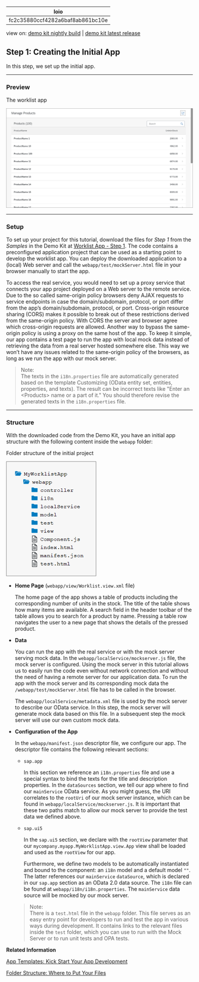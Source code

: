 <!-- loiofc2c35880ccf4282a6baf8ab861bc10e -->

| loio |
| -----|
| fc2c35880ccf4282a6baf8ab861bc10e |

<div id="loio">

view on: [demo kit nightly build](https://openui5nightly.hana.ondemand.com/#/topic/fc2c35880ccf4282a6baf8ab861bc10e) | [demo kit latest release](https://openui5.hana.ondemand.com/#/topic/fc2c35880ccf4282a6baf8ab861bc10e)</div>

## Step 1: Creating the Initial App

In this step, we set up the initial app.

***

<a name="loiofc2c35880ccf4282a6baf8ab861bc10e__section_ed2_4dd_lbb"/>

### Preview

   
  
<a name="loiofc2c35880ccf4282a6baf8ab861bc10e__fig_r1j_pst_mr"/>The worklist app

 ![](loio60e42c87d9494360a64017fc16d8bbcb_HiRes.png "The worklist app") 

***

<a name="loiofc2c35880ccf4282a6baf8ab861bc10e__section_cnf_d4b_l4b"/>

### Setup

To set up your project for this tutorial, download the files for *Step 1* from the *Samples* in the Demo Kit at [Worklist App - Step 1](https://openui5.hana.ondemand.com/#/entity/sap.m.tutorial.worklist/sample/sap.m.tutorial.worklist.01). The code contains a preconfigured application project that can be used as a starting point to develop the worklist app. You can deploy the downloaded application to a \(local\) Web server and call the `webapp/test/mockServer.html` file in your browser manually to start the app.

To access the real service, you would need to set up a proxy service that connects your app project deployed on a Web server to the remote service. Due to the so called same-origin policy browsers deny AJAX requests to service endpoints in case the domain/subdomain, protocol, or port differ from the app’s domain/subdomain, protocol, or port. Cross-origin resource sharing \(CORS\) makes it possible to break out of these restrictions derived from the same-origin policy. With CORS the server and browser agree which cross-origin requests are allowed. Another way to bypass the same-origin policy is using a proxy on the same host of the app. To keep it simple, our app contains a test page to run the app with local mock data instead of retrieving the data from a real server hosted somewhere else. This way we won’t have any issues related to the same-origin policy of the browsers, as long as we run the app with our mock server.

> Note:  
> The texts in the `i18n.properties` file are automatically generated based on the template Customizing \(OData entity set, entities, properties, and texts\). The result can be incorrect texts like "Enter an <Products\> name or a part of it." You should therefore revise the generated texts in the `i18n.properties` file.

***

<a name="loiofc2c35880ccf4282a6baf8ab861bc10e__section_iyw_fnp_l4b"/>

### Structure

With the downloaded code from the Demo Kit, you have an initial app structure with the following content inside the `webapp` folder:

   
  
<a name="loiofc2c35880ccf4282a6baf8ab861bc10e__fig_chm_4jp_ls"/>Folder structure of the initial project

 ![](loio7f6899e87d8240d5bd3fc8594e148714_HiRes.png "Folder structure of the initial project") 

-   **Home Page** \(`webapp/view/Worklist.view.xml` file\)

    The home page of the app shows a table of products including the corresponding number of units in the stock. The title of the table shows how many items are available. A search field in the header toolbar of the table allows you to search for a product by name. Pressing a table row navigates the user to a new page that shows the details of the pressed product.

-   **Data**

    You can run the app with the real service or with the mock server serving mock data. In the `webapp/localService/mockserver.js` file, the mock server is configured. Using the mock server in this tutorial allows us to easily run the code even without network connection and without the need of having a remote server for our application data. To run the app with the mock server and its corresponding mock data the `/webapp/test/mockServer.html` file has to be called in the browser.

    The `webapp/localService/metadata.xml` file is used by the mock server to describe our OData service. In this step, the mock server will generate mock data based on this file. In a subsequent step the mock server will use our own custom mock data.

-   **Configuration of the App**

    In the `webapp/manifest.json` descriptor file, we configure our app. The descriptor file contains the following relevant sections:

    -   `sap.app`

        In this section we reference an `i18n.properties` file and use a special syntax to bind the texts for the title and description properties. In the `dataSources` section, we tell our app where to find our `mainService` OData service. As you might guess, the URI correlates to the `rootUri` of our mock server instance, which can be found in `webapp/localService/mockserver.js`. It is important that these two paths match to allow our mock server to provide the test data we defined above.

    -   `sap.ui5`

        In the `sap.ui5` section, we declare with the `rootView` parameter that our `mycompany.myapp.MyWorklistApp.view.App` view shall be loaded and used as the `rootView` for our app.

        Furthermore, we define two models to be automatically instantiated and bound to the component: an `i18n` model and a default model `""`. The latter references our `mainService` `dataSource`, which is declared in our `sap.app` section as an OData 2.0 data source. The `i18n` file can be found at `webapp/i18n/i18n.properties`. The `mainService` data source will be mocked by our mock server.

    > Note:  
    > There is a `test.html` file in the `webapp` folder. This file serves as an easy entry point for developers to run and test the app in various ways during development. It contains links to the relevant files inside the `test` folder, which you can use to run with the Mock Server or to run unit tests and OPA tests.


**Related Information**  


[App Templates: Kick Start Your App Development](App_Templates_Kick_Start_Your_App_Development_a460a73.md)

[Folder Structure: Where to Put Your Files](Folder_Structure_Where_to_Put_Your_Files_003f755.md)

